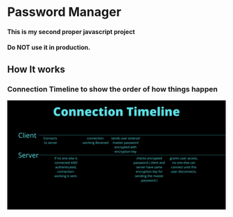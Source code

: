 # Password Manager
#### This is my second proper javascript project
#### Do NOT use it in production.

## How It works 

### Connection Timeline to show the order of how things happen
![Tux, the Linux mascot](/md_media/connection_timeline.png)